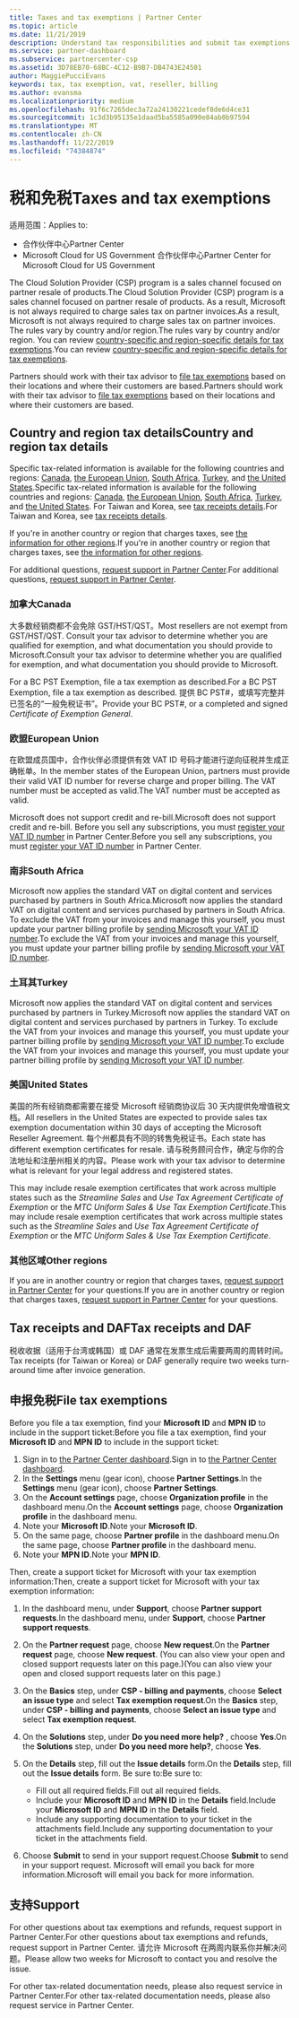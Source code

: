 ```yaml
---
title: Taxes and tax exemptions | Partner Center
ms.topic: article
ms.date: 11/21/2019
description: Understand tax responsibilities and submit tax exemptions for your CSP sales.
ms.service: partner-dashboard
ms.subservice: partnercenter-csp
ms.assetid: 3D78EB70-68BC-4C12-B9B7-DB4743E24501
author: MaggiePucciEvans
keywords: tax, tax exemption, vat, reseller, billing
ms.author: evansma
ms.localizationpriority: medium
ms.openlocfilehash: 91f6c7265dec3a72a24130221cedef8de6d4ce31
ms.sourcegitcommit: 1c3d3b95135e1daad5ba5585a090e84ab0b97594
ms.translationtype: MT
ms.contentlocale: zh-CN
ms.lasthandoff: 11/22/2019
ms.locfileid: "74384874"
---
```

# <a name="taxes-and-tax-exemptions"></a><span data-ttu-id="2e58a-104">税和免税</span><span class="sxs-lookup"><span data-stu-id="2e58a-104">Taxes and tax exemptions</span></span>

<span data-ttu-id="2e58a-105">适用范围：</span><span class="sxs-lookup"><span data-stu-id="2e58a-105">Applies to:</span></span>

- <span data-ttu-id="2e58a-106">合作伙伴中心</span><span class="sxs-lookup"><span data-stu-id="2e58a-106">Partner Center</span></span>
- <span data-ttu-id="2e58a-107">Microsoft Cloud for US Government 合作伙伴中心</span><span class="sxs-lookup"><span data-stu-id="2e58a-107">Partner Center for Microsoft Cloud for US Government</span></span>

<span data-ttu-id="2e58a-108">The Cloud Solution Provider (CSP) program is a sales channel focused on partner resale of products.</span><span class="sxs-lookup"><span data-stu-id="2e58a-108">The Cloud Solution Provider (CSP) program is a sales channel focused on partner resale of products.</span></span> <span data-ttu-id="2e58a-109">As a result, Microsoft is not always required to charge sales tax on partner invoices.</span><span class="sxs-lookup"><span data-stu-id="2e58a-109">As a result, Microsoft is not always required to charge sales tax on partner invoices.</span></span> <span data-ttu-id="2e58a-110">The rules vary by country and/or region.</span><span class="sxs-lookup"><span data-stu-id="2e58a-110">The rules vary by country and/or region.</span></span> <span data-ttu-id="2e58a-111">You can review [country-specific and region-specific details for tax exemptions](#country-and-region-tax-details).</span><span class="sxs-lookup"><span data-stu-id="2e58a-111">You can review [country-specific and region-specific details for tax exemptions](#country-and-region-tax-details).</span></span>

<span data-ttu-id="2e58a-112">Partners should work with their tax advisor to [file tax exemptions](#file-tax-exemptions) based on their locations and where their customers are based.</span><span class="sxs-lookup"><span data-stu-id="2e58a-112">Partners should work with their tax advisor to [file tax exemptions](#file-tax-exemptions) based on their locations and where their customers are based.</span></span>

## <a name="country-and-region-tax-details"></a><span data-ttu-id="2e58a-113">Country and region tax details</span><span class="sxs-lookup"><span data-stu-id="2e58a-113">Country and region tax details</span></span>

<span data-ttu-id="2e58a-114">Specific tax-related information is available for the following countries and regions: [Canada](#canada), [the European Union](#european-union), [South Africa](#south-africa), [Turkey](#turkey), and [the United States](#united-states).</span><span class="sxs-lookup"><span data-stu-id="2e58a-114">Specific tax-related information is available for the following countries and regions: [Canada](#canada), [the European Union](#european-union), [South Africa](#south-africa), [Turkey](#turkey), and [the United States](#united-states).</span></span> <span data-ttu-id="2e58a-115">For Taiwan and Korea, see [tax receipts details](#tax-receipts-and-daf).</span><span class="sxs-lookup"><span data-stu-id="2e58a-115">For Taiwan and Korea, see [tax receipts details](#tax-receipts-and-daf).</span></span>

<span data-ttu-id="2e58a-116">If you're in another country or region that charges taxes, see [the information for other regions](#other-regions).</span><span class="sxs-lookup"><span data-stu-id="2e58a-116">If you're in another country or region that charges taxes, see [the information for other regions](#other-regions).</span></span>

<span data-ttu-id="2e58a-117">For additional questions, [request support in Partner Center](#support).</span><span class="sxs-lookup"><span data-stu-id="2e58a-117">For additional questions, [request support in Partner Center](#support).</span></span>

### <a name="canada"></a><span data-ttu-id="2e58a-118">加拿大</span><span class="sxs-lookup"><span data-stu-id="2e58a-118">Canada</span></span>

<span data-ttu-id="2e58a-119">大多数经销商都不会免除 GST/HST/QST。</span><span class="sxs-lookup"><span data-stu-id="2e58a-119">Most resellers are not exempt from GST/HST/QST.</span></span> <span data-ttu-id="2e58a-120">Consult your tax advisor to determine whether you are qualified for exemption, and what documentation you should provide to Microsoft.</span><span class="sxs-lookup"><span data-stu-id="2e58a-120">Consult your tax advisor to determine whether you are qualified for exemption, and what documentation you should provide to Microsoft.</span></span>

<span data-ttu-id="2e58a-121">For a BC PST Exemption, file a tax exemption as described.</span><span class="sxs-lookup"><span data-stu-id="2e58a-121">For a BC PST Exemption, file a tax exemption as described.</span></span> <span data-ttu-id="2e58a-122">提供 BC PST#，或填写完整并已签名的“一般免税证书”。</span><span class="sxs-lookup"><span data-stu-id="2e58a-122">Provide your BC PST#, or a completed and signed *Certificate of Exemption General*.</span></span>

### <a name="european-union"></a><span data-ttu-id="2e58a-123">欧盟</span><span class="sxs-lookup"><span data-stu-id="2e58a-123">European Union</span></span>

<span data-ttu-id="2e58a-124">在欧盟成员国中，合作伙伴必须提供有效 VAT ID 号码才能进行逆向征税并生成正确帐单。</span><span class="sxs-lookup"><span data-stu-id="2e58a-124">In the member states of the European Union, partners must provide their valid VAT ID number for reverse charge and proper billing.</span></span> <span data-ttu-id="2e58a-125">The VAT number must be accepted as valid.</span><span class="sxs-lookup"><span data-stu-id="2e58a-125">The VAT number must be accepted as valid.</span></span>

<span data-ttu-id="2e58a-126">Microsoft does not support credit and re-bill.</span><span class="sxs-lookup"><span data-stu-id="2e58a-126">Microsoft does not support credit and re-bill.</span></span> <span data-ttu-id="2e58a-127">Before you sell any subscriptions, you must [register your VAT ID number](organization-tax-info.md) in Partner Center.</span><span class="sxs-lookup"><span data-stu-id="2e58a-127">Before you sell any subscriptions, you must [register your VAT ID number](organization-tax-info.md) in Partner Center.</span></span>

### <a name="south-africa"></a><span data-ttu-id="2e58a-128">南非</span><span class="sxs-lookup"><span data-stu-id="2e58a-128">South Africa</span></span>

<span data-ttu-id="2e58a-129">Microsoft now applies the standard VAT on digital content and services purchased by partners in South Africa.</span><span class="sxs-lookup"><span data-stu-id="2e58a-129">Microsoft now applies the standard VAT on digital content and services purchased by partners in South Africa.</span></span> <span data-ttu-id="2e58a-130">To exclude the VAT from your invoices and manage this yourself, you must update your partner billing profile by [sending Microsoft your VAT ID number](organization-tax-info.md).</span><span class="sxs-lookup"><span data-stu-id="2e58a-130">To exclude the VAT from your invoices and manage this yourself, you must update your partner billing profile by [sending Microsoft your VAT ID number](organization-tax-info.md).</span></span>

### <a name="turkey"></a><span data-ttu-id="2e58a-131">土耳其</span><span class="sxs-lookup"><span data-stu-id="2e58a-131">Turkey</span></span>

<span data-ttu-id="2e58a-132">Microsoft now applies the standard VAT on digital content and services purchased by partners in Turkey.</span><span class="sxs-lookup"><span data-stu-id="2e58a-132">Microsoft now applies the standard VAT on digital content and services purchased by partners in Turkey.</span></span> <span data-ttu-id="2e58a-133">To exclude the VAT from your invoices and manage this yourself, you must update your partner billing profile by [sending Microsoft your VAT ID number](organization-tax-info.md).</span><span class="sxs-lookup"><span data-stu-id="2e58a-133">To exclude the VAT from your invoices and manage this yourself, you must update your partner billing profile by [sending Microsoft your VAT ID number](organization-tax-info.md).</span></span>

### <a name="united-states"></a><span data-ttu-id="2e58a-134">美国</span><span class="sxs-lookup"><span data-stu-id="2e58a-134">United States</span></span>

<span data-ttu-id="2e58a-135">美国的所有经销商都需要在接受 Microsoft 经销商协议后 30 天内提供免增值税文档。</span><span class="sxs-lookup"><span data-stu-id="2e58a-135">All resellers in the United States are expected to provide sales tax exemption documentation within 30 days of accepting the Microsoft Reseller Agreement.</span></span> <span data-ttu-id="2e58a-136">每个州都具有不同的转售免税证书。</span><span class="sxs-lookup"><span data-stu-id="2e58a-136">Each state has different exemption certificates for resale.</span></span> <span data-ttu-id="2e58a-137">请与税务顾问合作，确定与你的合法地址和注册州相关的内容。</span><span class="sxs-lookup"><span data-stu-id="2e58a-137">Please work with your tax advisor to determine what is relevant for your legal address and registered states.</span></span>

<span data-ttu-id="2e58a-138">This may include resale exemption certificates that work across multiple states such as the *Streamline Sales* and *Use Tax Agreement Certificate of Exemption* or the *MTC Uniform Sales & Use Tax Exemption Certificate*.</span><span class="sxs-lookup"><span data-stu-id="2e58a-138">This may include resale exemption certificates that work across multiple states such as the *Streamline Sales* and *Use Tax Agreement Certificate of Exemption* or the *MTC Uniform Sales & Use Tax Exemption Certificate*.</span></span>

### <a name="other-regions"></a><span data-ttu-id="2e58a-139">其他区域</span><span class="sxs-lookup"><span data-stu-id="2e58a-139">Other regions</span></span>

<span data-ttu-id="2e58a-140">If you are in another country or region that charges taxes, [request support in Partner Center](#support) for your questions.</span><span class="sxs-lookup"><span data-stu-id="2e58a-140">If you are in another country or region that charges taxes, [request support in Partner Center](#support) for your questions.</span></span>

## <a name="tax-receipts-and-daf"></a><span data-ttu-id="2e58a-141">Tax receipts and DAF</span><span class="sxs-lookup"><span data-stu-id="2e58a-141">Tax receipts and DAF</span></span>

<span data-ttu-id="2e58a-142">税收收据（适用于台湾或韩国）或 DAF 通常在发票生成后需要两周的周转时间。</span><span class="sxs-lookup"><span data-stu-id="2e58a-142">Tax receipts (for Taiwan or Korea) or DAF generally require two weeks turn-around time after invoice generation.</span></span>

## <a name="file-tax-exemptions"></a><span data-ttu-id="2e58a-143">申报免税</span><span class="sxs-lookup"><span data-stu-id="2e58a-143">File tax exemptions</span></span>

<span data-ttu-id="2e58a-144">Before you file a tax exemption, find your **Microsoft ID** and **MPN ID** to include in the support ticket:</span><span class="sxs-lookup"><span data-stu-id="2e58a-144">Before you file a tax exemption, find your **Microsoft ID** and **MPN ID** to include in the support ticket:</span></span>

1. <span data-ttu-id="2e58a-145">Sign in to [the Partner Center dashboard](https://partner.microsoft.com/dashboard/).</span><span class="sxs-lookup"><span data-stu-id="2e58a-145">Sign in to [the Partner Center dashboard](https://partner.microsoft.com/dashboard/).</span></span>
2. <span data-ttu-id="2e58a-146">In the **Settings** menu (gear icon), choose **Partner Settings**.</span><span class="sxs-lookup"><span data-stu-id="2e58a-146">In the **Settings** menu (gear icon), choose **Partner Settings**.</span></span>
3. <span data-ttu-id="2e58a-147">On the **Account settings** page, choose **Organization profile** in the dashboard menu.</span><span class="sxs-lookup"><span data-stu-id="2e58a-147">On the **Account settings** page, choose **Organization profile** in the dashboard menu.</span></span>
4. <span data-ttu-id="2e58a-148">Note your **Microsoft ID**.</span><span class="sxs-lookup"><span data-stu-id="2e58a-148">Note your **Microsoft ID**.</span></span>
5. <span data-ttu-id="2e58a-149">On the same page, choose **Partner profile** in the dashboard menu.</span><span class="sxs-lookup"><span data-stu-id="2e58a-149">On the same page, choose **Partner profile** in the dashboard menu.</span></span>
6. <span data-ttu-id="2e58a-150">Note your **MPN ID**.</span><span class="sxs-lookup"><span data-stu-id="2e58a-150">Note your **MPN ID**.</span></span>

<span data-ttu-id="2e58a-151">Then, create a support ticket for Microsoft with your tax exemption information:</span><span class="sxs-lookup"><span data-stu-id="2e58a-151">Then, create a support ticket for Microsoft with your tax exemption information:</span></span>

1. <span data-ttu-id="2e58a-152">In the dashboard menu, under **Support**, choose **Partner support requests**.</span><span class="sxs-lookup"><span data-stu-id="2e58a-152">In the dashboard menu, under **Support**, choose **Partner support requests**.</span></span>
2. <span data-ttu-id="2e58a-153">On the **Partner request** page, choose **New request**.</span><span class="sxs-lookup"><span data-stu-id="2e58a-153">On the **Partner request** page, choose **New request**.</span></span> <span data-ttu-id="2e58a-154">(You can also view your open and closed support requests later on this page.)</span><span class="sxs-lookup"><span data-stu-id="2e58a-154">(You can also view your open and closed support requests later on this page.)</span></span>
3. <span data-ttu-id="2e58a-155">On the **Basics** step, under **CSP - billing and payments**, choose **Select an issue type** and select **Tax exemption request**.</span><span class="sxs-lookup"><span data-stu-id="2e58a-155">On the **Basics** step, under **CSP - billing and payments**, choose **Select an issue type** and select **Tax exemption request**.</span></span>
4. <span data-ttu-id="2e58a-156">On the **Solutions** step, under **Do you need more help?** , choose **Yes**.</span><span class="sxs-lookup"><span data-stu-id="2e58a-156">On the **Solutions** step, under **Do you need more help?**, choose **Yes**.</span></span>
5. <span data-ttu-id="2e58a-157">On the **Details** step, fill out the **Issue details** form.</span><span class="sxs-lookup"><span data-stu-id="2e58a-157">On the **Details** step, fill out the **Issue details** form.</span></span> <span data-ttu-id="2e58a-158">Be sure to:</span><span class="sxs-lookup"><span data-stu-id="2e58a-158">Be sure to:</span></span>

    - <span data-ttu-id="2e58a-159">Fill out all required fields.</span><span class="sxs-lookup"><span data-stu-id="2e58a-159">Fill out all required fields.</span></span>
    - <span data-ttu-id="2e58a-160">Include your **Microsoft ID** and **MPN ID** in the **Details** field.</span><span class="sxs-lookup"><span data-stu-id="2e58a-160">Include your **Microsoft ID** and **MPN ID** in the **Details** field.</span></span>
    - <span data-ttu-id="2e58a-161">Include any supporting documentation to your ticket in the attachments field.</span><span class="sxs-lookup"><span data-stu-id="2e58a-161">Include any supporting documentation to your ticket in the attachments field.</span></span>

6. <span data-ttu-id="2e58a-162">Choose **Submit** to send in your support request.</span><span class="sxs-lookup"><span data-stu-id="2e58a-162">Choose **Submit** to send in your support request.</span></span> <span data-ttu-id="2e58a-163">Microsoft will email you back for more information.</span><span class="sxs-lookup"><span data-stu-id="2e58a-163">Microsoft will email you back for more information.</span></span>

## <a name="support"></a><span data-ttu-id="2e58a-164">支持</span><span class="sxs-lookup"><span data-stu-id="2e58a-164">Support</span></span>

<span data-ttu-id="2e58a-165">For other questions about tax exemptions and refunds, request support in Partner Center.</span><span class="sxs-lookup"><span data-stu-id="2e58a-165">For other questions about tax exemptions and refunds, request support in Partner Center.</span></span> <span data-ttu-id="2e58a-166">请允许 Microsoft 在两周内联系你并解决问题。</span><span class="sxs-lookup"><span data-stu-id="2e58a-166">Please allow two weeks for Microsoft to contact you and resolve the issue.</span></span>

<span data-ttu-id="2e58a-167">For other tax-related documentation needs, please also request service in Partner Center.</span><span class="sxs-lookup"><span data-stu-id="2e58a-167">For other tax-related documentation needs, please also request service in Partner Center.</span></span>
